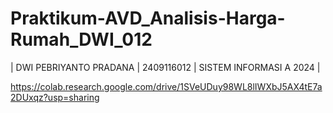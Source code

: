 # Praktikum-AVD_Analisis-Harga-Rumah_DWI_012
| DWI PEBRIYANTO PRADANA | 2409116012 | SISTEM INFORMASI A 2024 |


https://colab.research.google.com/drive/1SVeUDuy98WL8lIWXbJ5AX4tE7a2DUxqz?usp=sharing

